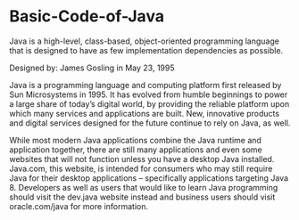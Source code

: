 # Basic-Code-of-Java
Java is a high-level, class-based, object-oriented programming language that is designed to have as few implementation dependencies as possible.

Designed by: James Gosling in May 23, 1995

Java is a programming language and computing platform first released by Sun Microsystems in 1995. It has evolved from humble beginnings to power a large share of today’s digital world, by providing the reliable platform upon which many services and applications are built. New, innovative products and digital services designed for the future continue to rely on Java, as well.

While most modern Java applications combine the Java runtime and application together, there are still many applications and even some websites that will not function unless you have a desktop Java installed. Java.com, this website, is intended for consumers who may still require Java for their desktop applications – specifically applications targeting Java 8. Developers as well as users that would like to learn Java programming should visit the dev.java website instead and business users should visit oracle.com/java for more information.
